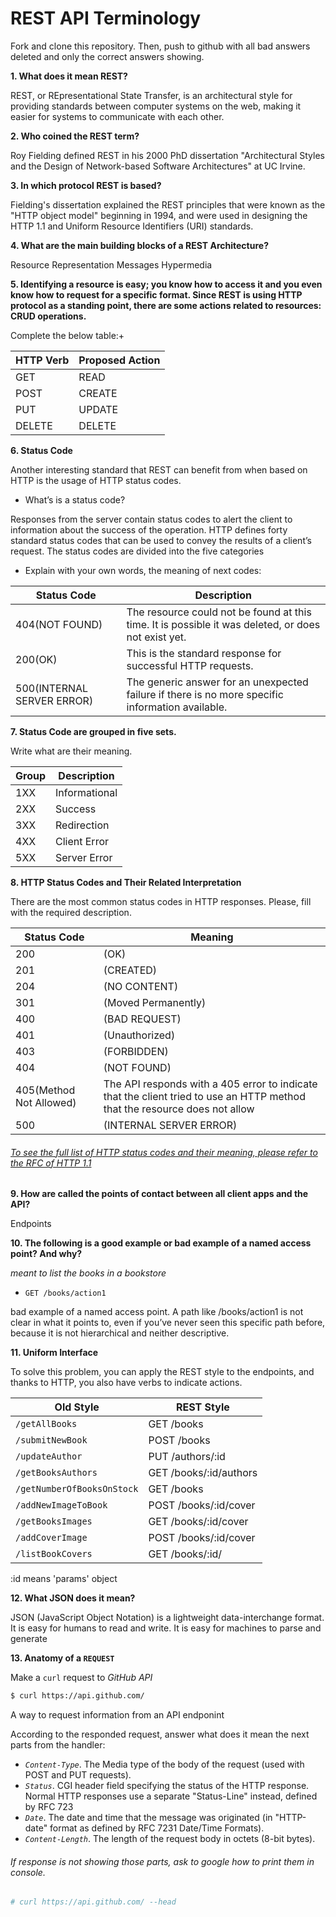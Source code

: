 # REST API Terminology 

Fork and clone this repository. Then, push to github with all bad answers deleted and only the correct answers showing.

**1. What does it mean REST?**

REST, or REpresentational State Transfer, is an architectural style for providing standards between computer systems on the web, making it easier for systems to communicate with each other.

**2. Who coined the REST term?**

Roy Fielding defined REST in his 2000 PhD dissertation "Architectural Styles and the Design of Network-based Software Architectures" at UC Irvine.

**3. In which protocol REST is based?**

Fielding's dissertation explained the REST principles that were known as the "HTTP object model" beginning in 1994, and were used in designing the HTTP 1.1 and Uniform Resource Identifiers (URI) standards.

**4. What are the main building blocks of a REST Architecture?**

Resource
Representation
Messages
Hypermedia

**5. Identifying a resource is easy; you know how to access it and you even know how to request for a specific format. Since REST is using HTTP protocol as a standing point, there are some actions related to resources: CRUD operations.**

Complete the below table:+


|HTTP Verb|Proposed Action|
|---------|---------------|
|GET      |READ           |
|POST     |CREATE         |
|PUT      |UPDATE         |
|DELETE   |DELETE         |

**6. Status Code**

Another interesting standard that REST can benefit from when based on HTTP is the usage of HTTP status codes.

+ What’s is a status code?

Responses from the server contain status codes to alert the client to information about the success of the operation. HTTP defines forty standard status codes that can be used to convey the results of a client’s request. The status codes are divided into the five categories

+ Explain with your own words, the meaning of next codes:

|Status Code|Description|
|-----------|-----------|
|404(NOT FOUND)|The resource could not be found at this time. It is possible it was deleted, or does not exist yet.
|200(OK)    |This is the standard response for successful HTTP requests.|
|500(INTERNAL SERVER ERROR)|The generic answer for an unexpected failure if there is no more specific information available.|

**7. Status Code are grouped in five sets.**

Write what are their meaning.

|Group|Description|
|-----|-----------|
|1XX|Informational|Communicates transfer protocol-level information.
|2XX|Success|Indicates that the client’s request was accepted successfully.
|3XX|Redirection|Indicates that the client must take some additional action in order to complete their request.
|4XX|Client Error|This category of error status codes points the finger at clients.
|5XX|Server Error|The server takes responsibility for these error status codes.

**8. HTTP Status Codes and Their Related Interpretation**

There are the most common status codes in HTTP responses. Please, fill with the required description.

|Status Code|Meaning|
|-----------|-------|
|200|(OK)|This is the standard response for successful HTTP requests.
|201|(CREATED)|This is the standard response for an HTTP request that resulted in an item being successfully created.
|204|(NO CONTENT)|This is the standard response for successful HTTP requests, where nothing is being returned in the response body 			
|301|(Moved Permanently)|The 301 status code indicates that the REST API’s resource model has been significantly redesigned and a new permanent URI has been assigned to the client’s requested resource
|400|(BAD REQUEST)|The request cannot be processed because of bad request syntax, excessive size, or another client error.
|401|(Unauthorized)|A 401 error response indicates that the client tried to operate on a protected resource without providing the proper authorization. It may have provided the wrong credentials or none at all
|403|(FORBIDDEN)|The client does not have permission to access this resource.
|404|(NOT FOUND)|The resource could not be found at this time. It is possible it was deleted, or does not exist yet.
|405(Method Not Allowed)|The API responds with a 405 error to indicate that the client tried to use an HTTP method that the resource does not allow 
|500|(INTERNAL SERVER ERROR)|The generic answer for an unexpected failure if there is no more specific information available.
 
###### [To see the full list of HTTP status codes and their meaning, please refer to the RFC of HTTP 1.1](http://tools.ietf.org/html/rfc7231#section-6)

**9. How are called the points of contact between all client apps and the API?**

Endpoints

**10. The following is a good example or bad example of a named access point? And why?**

_meant to list the books in a bookstore_

+ `GET /books/action1`

bad example of a named access point. A path like /books/action1 is not clear in what it points to, even if you’ve never seen this specific path before, because it is not hierarchical and neither descriptive.

**11. Uniform Interface**



To solve this problem, you can apply the REST style to the endpoints, and thanks to HTTP, you also have verbs to indicate actions.

|Old Style|REST Style|
|---------|----------|
|`/getAllBooks`            |  GET /books          
|`/submitNewBook`          |  POST /books          
|`/updateAuthor`           |  PUT /authors/:id  
|`/getBooksAuthors`        |  GET /books/:id/authors
|`/getNumberOfBooksOnStock`|  GET /books
|`/addNewImageToBook`      |  POST /books/:id/cover
|`/getBooksImages`         |  GET /books/:id/cover
|`/addCoverImage`          |  POST /books/:id/cover
|`/listBookCovers`         |  GET  /books/:id/

:id means 'params' object

**12. What JSON does it mean?**

JSON (JavaScript Object Notation) is a lightweight data-interchange format. It is easy for humans to read and write. It is easy for machines to parse and generate

**13. Anatomy of a `REQUEST`**

Make a `curl` request to _GitHub API_

```sh
$ curl https://api.github.com/
```
A way to request information from an API endponint

According to the responded request, answer what does it mean the next parts from the handler:

+ _`Content-Type`_. The Media type of the body of the request (used with POST and PUT requests).
+ _`Status`_. CGI header field specifying the status of the HTTP response. Normal HTTP responses use a separate "Status-Line" instead, defined by RFC 723
+ _`Date`_. The date and time that the message was originated (in "HTTP-date" format as defined by RFC 7231 Date/Time Formats).
+ _`Content-Length`_. The length of the request body in octets (8-bit bytes).


###### If response is not showing those parts, ask to google how to print them in console.

```sh
# curl https://api.github.com/ --head
```
